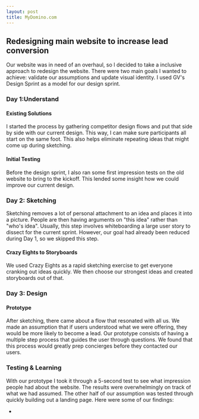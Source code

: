 ```yaml
---
layout: post
title: MyDomino.com
---
```


## Redesigning main website to increase lead conversion

Our website was in need of an overhaul, so I decided to take a inclusive approach to redesign the website. There were two main goals I wanted to achieve: validate our assumptions and update visual identity. I used GV's Design Sprint as a model for our design sprint.

### Day 1:Understand

#### Existing Solutions
I started the process by gathering competitor design flows and put that side by side
with our current design. This way, I can make sure participants all start on the
same foot. This also helps eliminate repeating ideas that might come up during sketching.

#### Initial Testing
Before the design sprint, I also ran some first impression tests on the old website to bring to
the kickoff. This lended some insight how we could improve our current design.

### Day 2: Sketching
Sketching removes a lot of personal attachment to an idea and places it into a picture. People are then having arguments on "this idea" rather than "who's idea". Usually, this step involves whiteboarding a large user story to dissect for the current sprint. However, our goal had already been reduced during Day 1, so we skipped this step.

#### Crazy Eights to Storyboards
We used Crazy Eights as a rapid sketching exercise to get everyone cranking out ideas quickly. We then choose our strongest ideas and created storyboards out of that.

### Day 3: Design

#### Prototype

After sketching, there came about a flow that resonated with all us. We made an assumption that if users understood what we were offering, they would be more likely to become a lead. Our prototype consists of having a multiple step process that guides the user through questions. We found that this process would greatly prep concierges before they contacted our users.

### Testing & Learning

With our prototype I took it through a 5-second test to see what impression people had about the website. The results were overwhelmingly on track of what we had assumed. The other half of our assumption was tested through quickly building out a landing page. Here were some of our findings:

- 
